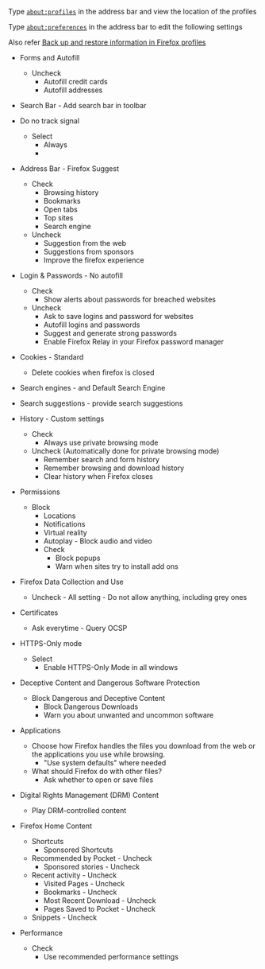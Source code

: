 Type [`about:profiles`](about:profiles) in the address bar and view the location of the profiles

Type [`about:preferences`](about:preferences)  in the address bar to edit the following settings

Also refer [Back up and restore information in Firefox profiles](https://support.mozilla.org/en-US/kb/back-and-restore-information-firefox-profiles)

- Forms and Autofill
  - Uncheck
    - Autofill credit cards
    - Autofill addresses

- Search Bar - Add search bar in toolbar

- Do no track signal 
  - Select
    - Always
    - 
- Address Bar - Firefox Suggest 
  - Check
    - Browsing history 
    - Bookmarks
    - Open tabs 
    - Top sites
    - Search engine
  - Uncheck
    - Suggestion from the web
    - Suggestions from sponsors
    - Improve the firefox experience

- Login & Passwords - No autofill 
  - Check
    - Show alerts about passwords for breached websites
  - Uncheck
    - Ask to save logins and password for websites
    - Autofill logins and passwords
    - Suggest and generate strong passwords
    - Enable Firefox Relay in your Firefox password manager

- Cookies - Standard
  - Delete cookies when firefox is closed

- Search engines - and Default Search Engine



- Search suggestions - provide search suggestions

- History - Custom settings 
  - Check
    - Always use private browsing mode 
  - Uncheck (Automatically done for private browsing mode)
    - Remember search and form history
    - Remember browsing and download history
    - Clear history when Firefox closes


- Permissions
  - Block
    - Locations
    - Notifications
    - Virtual reality
    - Autoplay - Block audio and video
    - Check
      - Block popups
      - Warn when sites try to install add ons

- Firefox Data Collection and Use
  - Uncheck - All setting - Do not allow anything, including grey ones

- Certificates
  - Ask everytime - Query OCSP

- HTTPS-Only mode 
  - Select
    - Enable HTTPS-Only Mode in all windows

- Deceptive Content and Dangerous Software Protection
  - Block Dangerous and Deceptive Content
    - Block Dangerous Downloads
    - Warn you about unwanted and uncommon software   


- Applications
  - Choose how Firefox handles the files you download from the web or the applications you use while browsing.
    - "Use system defaults" where needed
  - What should Firefox do with other files?
    - Ask whether to open or save files  

- Digital Rights Management (DRM) Content
  - Play DRM-controlled content  

- Firefox Home Content
  - Shortcuts
    - Sponsored Shortcuts  
  - Recommended by Pocket - Uncheck
    - Sponsored stories - Uncheck
  - Recent activity - Uncheck
    - Visited Pages - Uncheck
    - Bookmarks - Uncheck
    - Most Recent Download - Uncheck
    - Pages Saved to Pocket - Uncheck
  - Snippets - Uncheck



- Performance
  - Check
    - Use recommended performance settings  

